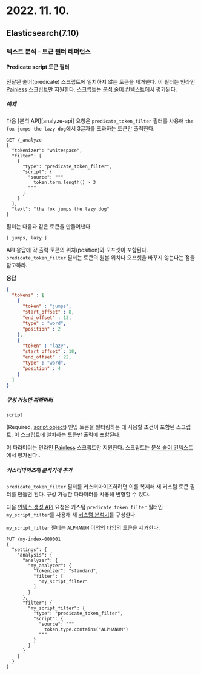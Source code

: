 # 2022. 11. 10.

## Elasticsearch(7.10)

### 텍스트 분석 - 토큰 필터 레퍼런스

#### Predicate script 토큰 필터

전달된 술어(predicate) 스크립트에 일치하지 않는 토큰을 제거한다. 이 필터는 인라인 [Painless][painless] 스크립트만 지원한다. 스크립트는 [분석 술어 컨텍스트][analysis-predicate-context]에서 평가된다.

##### 예제

다음 [분석 API][analyze-api] 요청은 `predicate_token_filter` 필터를 사용해 `the fox jumps the lazy dog`에서 3글자를 초과하는 토큰만 출력한다.

```http
GET /_analyze
{
  "tokenizer": "whitespace",
  "filter": [
    {
      "type": "predicate_token_filter",
      "script": {
        "source": """
          token.term.length() > 3
        """
      }
    }
  ],
  "text": "the fox jumps the lazy dog"
}
```

필터는 다음과 같은 토큰을 만들어낸다.

```
[ jumps, lazy ]
```

API 응답에 각 출력 토큰의 위치(position)와 오프셋이 포함된다. `predicate_token_filter` 필터는 토큰의 원본 위치나 오프셋을 바꾸지 않는다는 점을 참고하라.

**응답**

```json
{
  "tokens" : [
    {
      "token" : "jumps",
      "start_offset" : 8,
      "end_offset" : 13,
      "type" : "word",
      "position" : 2
    },
    {
      "token" : "lazy",
      "start_offset" : 18,
      "end_offset" : 22,
      "type" : "word",
      "position" : 4
    }
  ]
}
```

##### 구성 가능한 파라미터

**`script`**

(Required, [script object](https://www.elastic.co/guide/en/elasticsearch/reference/7.10/modules-scripting-using.html)) 인입 토큰을 필터링하는 데 사용할 조건이 포함된 스크립트. 이 스크립트에 일치하는 토큰만 출력에 포함된다.

이 파라미터는 인라인 [Painless](https://www.elastic.co/guide/en/elasticsearch/painless/7.10/index.html) 스크립트만 지원한다. 스크립트는 [분석 술어 컨텍스트](https://www.elastic.co/guide/en/elasticsearch/painless/7.10/painless-analysis-predicate-context.html)에서 평가된다..

##### 커스터마이즈해 분석기에 추가

`predicate_token_filter` 필터를 커스터마이즈하려면 이를 복제해 새 커스텀 토큰 필터를 만들면 된다. 구성 가능한 파라미터를 사용해 변형할 수 있다.

다음 [인덱스 생성 API][create-index-api] 요청은 커스텀 `predicate_token_filter` 필터인 `my_script_filter`를 사용해 새 [커스텀 분석기][custom-analyzer]를 구성한다.

`my_script_filter` 필터는 `ALPHANUM` 이외의 타입의 토큰을 제거한다.

```http
PUT /my-index-000001
{
  "settings": {
    "analysis": {
      "analyzer": {
        "my_analyzer": {
          "tokenizer": "standard",
          "filter": [
            "my_script_filter"
          ]
        }
      },
      "filter": {
        "my_script_filter": {
          "type": "predicate_token_filter",
          "script": {
            "source": """
              token.type.contains("ALPHANUM")
            """
          }
        }
      }
    }
  }
}
```





[painless]: https://www.elastic.co/guide/en/elasticsearch/painless/7.10/index.html
[analysis-predicate-context]: https://www.elastic.co/guide/en/elasticsearch/painless/7.10/painless-analysis-predicate-context.html
[create-index-api]: https://www.elastic.co/guide/en/elasticsearch/reference/7.10/indices-create-index.html
[custom-analyzer]: https://www.elastic.co/guide/en/elasticsearch/reference/7.10/analysis-custom-analyzer.html